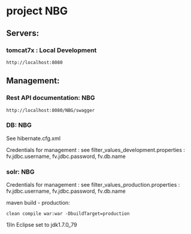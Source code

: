 # project NBG

## Servers:

### tomcat7x : Local Development
	http://localhost:8080


## 	Management:
	
### Rest API documentation: NBG
	http://localhost:8080/NBG/swagger


### DB: NBG
See hibernate.cfg.xml

Credentials for management : 
see filter_values_development.properties : fv.jdbc.username, fv.jdbc.password, fv.db.name


### solr: NBG
Credentials for management : 
see filter_values_production.properties : fv.jdbc.username, fv.jdbc.password, fv.db.name




maven build - production:
	
	clean compile war:war -DbuildTarget=production

1)In Eclipse set to jdk1.7.0_79